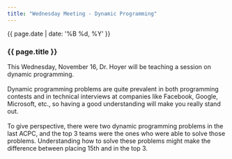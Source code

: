 ```yaml
---
title: "Wednesday Meeting - Dynamic Programming"
---
```

<div class="card post-dec">      
<div class="card-body">
<div class="container-fluid">   
<div class="row">

<div class = "col-xs-12">
<div class = "date-dec"> {{ page.date | date: '%B %d, %Y' }}</div>
<h3 class = "blog-title">{{ page.title }}</h3>      
<div class = "blog-line"></div> 
    <p>
    This Wednesday, November 16, Dr. Hoyer will be teaching a session on 
    dynamic programming.
    <br><br>
    Dynamic programming problems are quite prevalent in both programming
    contests and in technical interviews at companies like Facebook, Google,
    Microsoft, etc., so having a good understanding will make you really stand
    out.
    <br><br>
    To give perspective, there were two dynamic programming problems in the last 
    ACPC, and the top 3 teams were the ones who were able to solve those problems.
    Understanding how to solve these problems might make the difference between 
    placing 15th and in the top 3.
    </p>

</div>
</div>
</div>
</div>
</div>
